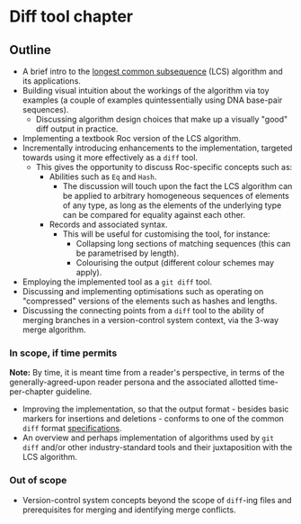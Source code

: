 # Diff tool chapter
## Outline
- A brief intro to the [longest common subsequence](https://en.wikipedia.org/wiki/Longest_common_subsequence#Print_the_diff) (LCS) algorithm and its applications.
- Building visual intuition about the workings of the algorithm via toy examples (a couple of examples quintessentially using DNA base-pair sequences).
  - Discussing algorithm design choices that make up a visually "good" diff output in practice.
- Implementing a textbook Roc version of the LCS algorithm.
- Incrementally introducing enhancements to the implementation, targeted towards using it more effectively as a `diff` tool.
  - This gives the opportunity to discuss Roc-specific concepts such as:
    - Abilities such as `Eq` and `Hash`.
      - The discussion will touch upon the fact the LCS algorithm can be applied to arbitrary homogeneous sequences of elements of any type, as long as the elements of the underlying type can be compared for equality against each other.
    - Records and associated syntax.
      - This will be useful for customising the tool, for instance:
        - Collapsing long sections of matching sequences (this can be parametrised by length).
        - Colourising the output (different colour schemes may apply).
- Employing the implemented tool as a `git diff` tool.
- Discussing and implementing optimisations such as operating on "compressed" versions of the elements such as hashes and lengths.
- Discussing the connecting points from a `diff` tool to the ability of merging branches in a version-control system context, via the 3-way merge algorithm.

### In scope, if time permits

**Note:** By time, it is meant time from a reader's perspective, in terms of the generally-agreed-upon reader persona and the associated allotted time-per-chapter guideline.

- Improving the implementation, so that the output format - besides basic markers for insertions and deletions - conforms to one of the common `diff` format [specifications](https://www.math.utah.edu/docs/info/diff_3.html).
- An overview and perhaps implementation of algorithms used by `git diff` and/or other industry-standard tools and their juxtaposition with the LCS algorithm.

### Out of scope
- Version-control system concepts beyond the scope of `diff`-ing files and prerequisites for merging and identifying merge conflicts.
